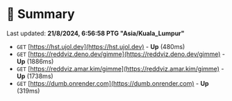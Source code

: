 # 📖 Summary
Last updated: **21/8/2024, 6:56:58 PTG "Asia/Kuala_Lumpur"**

- `GET` [https://hst.ujol.dev](https://hst.ujol.dev) - **Up** (480ms)
- `GET` [https://reddviz.deno.dev/gimme](https://reddviz.deno.dev/gimme) - **Up** (1886ms)
- `GET` [https://reddviz.amar.kim/gimme](https://reddviz.amar.kim/gimme) - **Up** (1738ms)
- `GET` [https://dumb.onrender.com](https://dumb.onrender.com) - **Up** (319ms)
